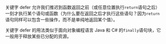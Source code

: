 关键字 defer 允许我们推迟到函数返回之前（或任意位置执行`return`语句之后）一刻才执行某个语句或函数（为什么要在返回之后才执行这些语句？因为`return`语句同样可以包含一些操作，而不是单纯地返回某个值）。

关键字 defer 的用法类似于面向对象编程语言 Java 和 C\# 的`finally`语句块，它一般用于释放某些已分配的资源。




